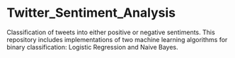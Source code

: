 # Twitter_Sentiment_Analysis
Classification of tweets into either positive or negative sentiments. This repository includes implementations of two machine learning algorithms for binary classification: Logistic Regression and Naive Bayes. 
